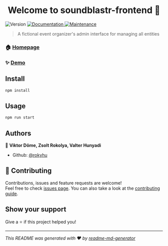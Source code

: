 <h1 align="center">Welcome to soundblastr-frontend 👋</h1>
<p>
  <img alt="Version" src="https://img.shields.io/badge/version-1.0.0-blue.svg?cacheSeconds=2592000" />
  <a href="https://github.com/rokyhu/soundblastr-frontend/#readme" target="_blank">
    <img alt="Documentation" src="https://img.shields.io/badge/documentation-yes-brightgreen.svg" />
  </a>
  <a href="https://github.com/rokyhu/soundblastr-frontend/graphs/commit-activity" target="_blank">
    <img alt="Maintenance" src="https://img.shields.io/badge/Maintained%3F-yes-green.svg" />
  </a>
</p>

> A fictional event organizer's admin interface for managing all entities

### 🏠 [Homepage](https://github.com/rokyhu/soundblastr-frontend)

### ✨ [Demo](https://github.com/rokyhu/soundblastr-frontend)

## Install

```sh
npm install
```

## Usage

```sh
npm run start
```

## Authors

👤 **Viktor Döme, Zsolt Rokolya, Valter Hunyadi**

- Github: [@rokyhu](https://github.com/rokyhu)

## 🤝 Contributing

Contributions, issues and feature requests are welcome!<br />Feel free to check [issues page](https://github.com/rokyhu/soundblastr-frontend/issues). You can also take a look at the [contributing guide](https://github.com/rokyhu/soundblastr-frontend/blob/master/CONTRIBUTING.md).

## Show your support

Give a ⭐️ if this project helped you!

---

_This README was generated with ❤️ by [readme-md-generator](https://github.com/kefranabg/readme-md-generator)_
